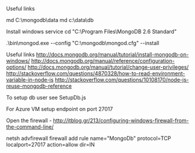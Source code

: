 Useful links

md C:\mongodb\data 
md c:\data\db

Install windows service 
cd "C:\Program Files\MongoDB 2.6 Standard"

.\bin\mongod.exe --config "C:\mongodb\mongod.cfg" --install

Useful links
http://docs.mongodb.org/manual/tutorial/install-mongodb-on-windows/
http://docs.mongodb.org/manual/reference/configuration-options/
http://docs.mongodb.org/manual/tutorial/change-user-privileges/
http://stackoverflow.com/questions/4870328/how-to-read-environment-variable-in-node-js
http://stackoverflow.com/questions/10108170/node-js-reuse-mongodb-reference

To setup db user see SetupDb.js

For Azure VM setup endpoint on port 27017

Open the firewall - http://itblog.gr/213/configuring-windows-firewall-from-the-command-line/

netsh advfirewall firewall add rule name="MongoDb" protocol=TCP localport=27017 action=allow dir=IN

